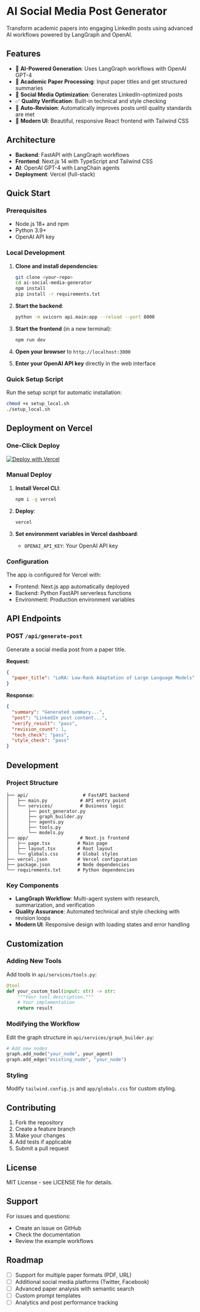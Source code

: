 # AI Social Media Post Generator

Transform academic papers into engaging LinkedIn posts using advanced AI workflows powered by LangGraph and OpenAI.

## Features

- 🚀 **AI-Powered Generation**: Uses LangGraph workflows with OpenAI GPT-4
- 📄 **Academic Paper Processing**: Input paper titles and get structured summaries
- 📱 **Social Media Optimization**: Generates LinkedIn-optimized posts
- ✅ **Quality Verification**: Built-in technical and style checking
- 🔄 **Auto-Revision**: Automatically improves posts until quality standards are met
- 🎨 **Modern UI**: Beautiful, responsive React frontend with Tailwind CSS

## Architecture

- **Backend**: FastAPI with LangGraph workflows
- **Frontend**: Next.js 14 with TypeScript and Tailwind CSS
- **AI**: OpenAI GPT-4 with LangChain agents
- **Deployment**: Vercel (full-stack)

## Quick Start

### Prerequisites

- Node.js 18+ and npm
- Python 3.9+
- OpenAI API key

### Local Development

1. **Clone and install dependencies**:
   ```bash
   git clone <your-repo>
   cd ai-social-media-generator
   npm install
   pip install -r requirements.txt
   ```

2. **Start the backend**:
   ```bash
   python -m uvicorn api.main:app --reload --port 8000
   ```

3. **Start the frontend** (in a new terminal):
   ```bash
   npm run dev
   ```

4. **Open your browser** to `http://localhost:3000`

5. **Enter your OpenAI API key** directly in the web interface

### Quick Setup Script

Run the setup script for automatic installation:
```bash
chmod +x setup_local.sh
./setup_local.sh
```

## Deployment on Vercel

### One-Click Deploy

[![Deploy with Vercel](https://vercel.com/button)](https://vercel.com/new/clone?repository-url=https://github.com/your-username/ai-social-media-generator)

### Manual Deploy

1. **Install Vercel CLI**:
   ```bash
   npm i -g vercel
   ```

2. **Deploy**:
   ```bash
   vercel
   ```

3. **Set environment variables in Vercel dashboard**:
   - `OPENAI_API_KEY`: Your OpenAI API key

### Configuration

The app is configured for Vercel with:
- Frontend: Next.js app automatically deployed
- Backend: Python FastAPI serverless functions
- Environment: Production environment variables

## API Endpoints

### POST `/api/generate-post`

Generate a social media post from a paper title.

**Request:**
```json
{
  "paper_title": "LoRA: Low-Rank Adaptation of Large Language Models"
}
```

**Response:**
```json
{
  "summary": "Generated summary...",
  "post": "LinkedIn post content...",
  "verify_result": "pass",
  "revision_count": 1,
  "tech_check": "pass",
  "style_check": "pass"
}
```

## Development

### Project Structure

```
├── api/                    # FastAPI backend
│   ├── main.py            # API entry point
│   └── services/          # Business logic
│       ├── post_generator.py
│       ├── graph_builder.py
│       ├── agents.py
│       ├── tools.py
│       └── models.py
├── app/                   # Next.js frontend
│   ├── page.tsx          # Main page
│   ├── layout.tsx        # Root layout
│   └── globals.css       # Global styles
├── vercel.json           # Vercel configuration
├── package.json          # Node dependencies
└── requirements.txt      # Python dependencies
```

### Key Components

- **LangGraph Workflow**: Multi-agent system with research, summarization, and verification
- **Quality Assurance**: Automated technical and style checking with revision loops
- **Modern UI**: Responsive design with loading states and error handling

## Customization

### Adding New Tools

Add tools in `api/services/tools.py`:

```python
@tool
def your_custom_tool(input: str) -> str:
    """Your tool description."""
    # Your implementation
    return result
```

### Modifying the Workflow

Edit the graph structure in `api/services/graph_builder.py`:

```python
# Add new nodes
graph.add_node("your_node", your_agent)
graph.add_edge("existing_node", "your_node")
```

### Styling

Modify `tailwind.config.js` and `app/globals.css` for custom styling.

## Contributing

1. Fork the repository
2. Create a feature branch
3. Make your changes
4. Add tests if applicable
5. Submit a pull request

## License

MIT License - see LICENSE file for details.

## Support

For issues and questions:
- Create an issue on GitHub
- Check the documentation
- Review the example workflows

## Roadmap

- [ ] Support for multiple paper formats (PDF, URL)
- [ ] Additional social media platforms (Twitter, Facebook)
- [ ] Advanced paper analysis with semantic search
- [ ] Custom prompt templates
- [ ] Analytics and post performance tracking 